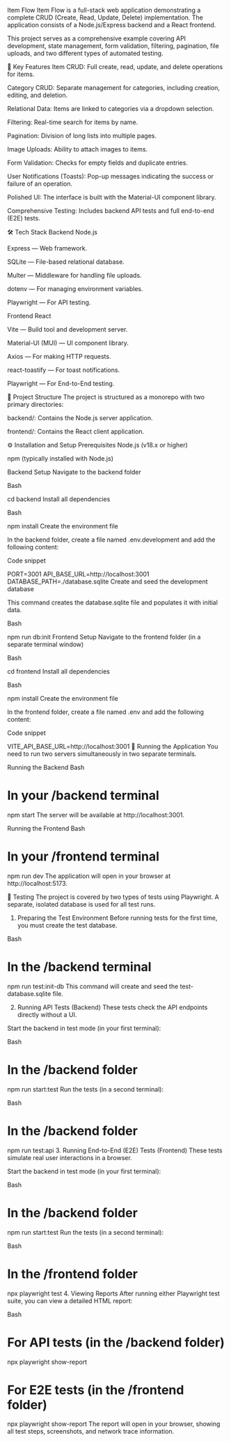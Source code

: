 Item Flow
Item Flow is a full-stack web application demonstrating a complete CRUD (Create, Read, Update, Delete) implementation. The application consists of a Node.js/Express backend and a React frontend.

This project serves as a comprehensive example covering API development, state management, form validation, filtering, pagination, file uploads, and two different types of automated testing.

🚀 Key Features
Item CRUD: Full create, read, update, and delete operations for items.

Category CRUD: Separate management for categories, including creation, editing, and deletion.

Relational Data: Items are linked to categories via a dropdown selection.

Filtering: Real-time search for items by name.

Pagination: Division of long lists into multiple pages.

Image Uploads: Ability to attach images to items.

Form Validation: Checks for empty fields and duplicate entries.

User Notifications (Toasts): Pop-up messages indicating the success or failure of an operation.

Polished UI: The interface is built with the Material-UI component library.

Comprehensive Testing: Includes backend API tests and full end-to-end (E2E) tests.

🛠️ Tech Stack
Backend
Node.js

Express — Web framework.

SQLite — File-based relational database.

Multer — Middleware for handling file uploads.

dotenv — For managing environment variables.

Playwright — For API testing.

Frontend
React

Vite — Build tool and development server.

Material-UI (MUI) — UI component library.

Axios — For making HTTP requests.

react-toastify — For toast notifications.

Playwright — For End-to-End testing.

📁 Project Structure
The project is structured as a monorepo with two primary directories:

backend/: Contains the Node.js server application.

frontend/: Contains the React client application.

⚙️ Installation and Setup
Prerequisites
Node.js (v18.x or higher)

npm (typically installed with Node.js)

Backend Setup
Navigate to the backend folder

Bash

cd backend
Install all dependencies

Bash

npm install
Create the environment file

In the backend folder, create a file named .env.development and add the following content:

Code snippet

PORT=3001
API_BASE_URL=http://localhost:3001
DATABASE_PATH=./database.sqlite
Create and seed the development database

This command creates the database.sqlite file and populates it with initial data.

Bash

npm run db:init
Frontend Setup
Navigate to the frontend folder (in a separate terminal window)

Bash

cd frontend
Install all dependencies

Bash

npm install
Create the environment file

In the frontend folder, create a file named .env and add the following content:

Code snippet

VITE_API_BASE_URL=http://localhost:3001
🚀 Running the Application
You need to run two servers simultaneously in two separate terminals.

Running the Backend
Bash

# In your /backend terminal
npm start
The server will be available at http://localhost:3001.

Running the Frontend
Bash

# In your /frontend terminal
npm run dev
The application will open in your browser at http://localhost:5173.

🧪 Testing
The project is covered by two types of tests using Playwright. A separate, isolated database is used for all test runs.

1. Preparing the Test Environment
   Before running tests for the first time, you must create the test database.

Bash

# In the /backend terminal
npm run test:init-db
This command will create and seed the test-database.sqlite file.

2. Running API Tests (Backend)
   These tests check the API endpoints directly without a UI.

Start the backend in test mode (in your first terminal):

Bash

# In the /backend folder
npm run start:test
Run the tests (in a second terminal):

Bash

# In the /backend folder
npm run test:api
3. Running End-to-End (E2E) Tests (Frontend)
   These tests simulate real user interactions in a browser.

Start the backend in test mode (in your first terminal):

Bash

# In the /backend folder
npm run start:test
Run the tests (in a second terminal):

Bash

# In the /frontend folder
npx playwright test
4. Viewing Reports
   After running either Playwright test suite, you can view a detailed HTML report:

Bash

# For API tests (in the /backend folder)
npx playwright show-report

# For E2E tests (in the /frontend folder)
npx playwright show-report
The report will open in your browser, showing all test steps, screenshots, and network trace information.